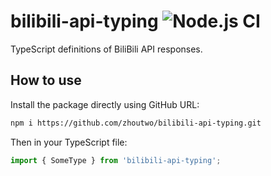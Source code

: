 # bilibili-api-typing ![Node.js CI](https://github.com/zhoutwo/bilibili-api-typing/workflows/Node.js%20CI/badge.svg)

TypeScript definitions of BiliBili API responses.

## How to use
Install the package directly using GitHub URL:
```sh
npm i https://github.com/zhoutwo/bilibili-api-typing.git
```

Then in your TypeScript file:
```typescript
import { SomeType } from 'bilibili-api-typing';
```
